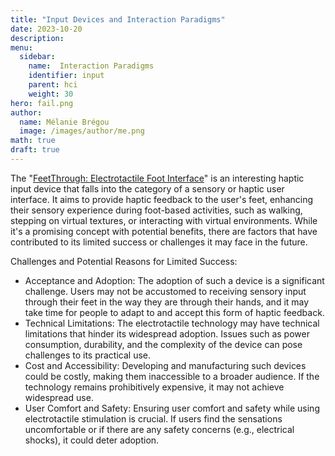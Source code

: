 ```yaml
---
title: "Input Devices and Interaction Paradigms"
date: 2023-10-20
description: 
menu:
  sidebar:
    name:  Interaction Paradigms
    identifier: input
    parent: hci
    weight: 30
hero: fail.png
author:
  name: Mélanie Brégou 
  image: /images/author/me.png
math: true
draft: true
---
```




The "[FeetThrough: Electrotactile Foot Interface](https://www.youtube.com/watch?v=rKwKWXOPFbs)" is an interesting haptic input device that falls into the category of a sensory or haptic user interface. It aims to provide haptic feedback to the user's feet, enhancing their sensory experience during foot-based activities, such as walking, stepping on virtual textures, or interacting with virtual environments. While it's a promising concept with potential benefits, there are factors that have contributed to its limited success or challenges it may face in the future.

Challenges and Potential Reasons for Limited Success:

- Acceptance and Adoption: The adoption of such a device is a significant challenge. Users may not be accustomed to receiving sensory input through their feet in the way they are through their hands, and it may take time for people to adapt to and accept this form of haptic feedback.
- Technical Limitations: The electrotactile technology may have technical limitations that hinder its widespread adoption. Issues such as power consumption, durability, and the complexity of the device can pose challenges to its practical use.
- Cost and Accessibility: Developing and manufacturing such devices could be costly, making them inaccessible to a broader audience. If the technology remains prohibitively expensive, it may not achieve widespread use.
- User Comfort and Safety: Ensuring user comfort and safety while using electrotactile stimulation is crucial. If users find the sensations uncomfortable or if there are any safety concerns (e.g., electrical shocks), it could deter adoption.